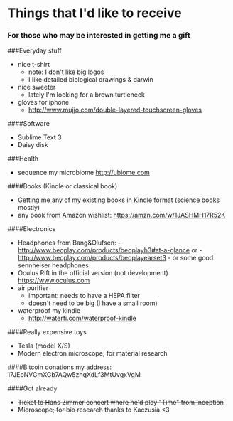 # Things that I'd like to receive
### For those who may be interested in getting me a gift

###Everyday stuff
- nice t-shirt
	- note: I don't like big logos
	- I like detailed biological drawings & darwin
- nice sweeter
	- lately I'm looking for a brown turtleneck
- gloves for iphone
	- http://www.mujjo.com/double-layered-touchscreen-gloves

####Software
- Sublime Text 3
- Daisy disk

###Health
- sequence my microbiome http://ubiome.com

####Books (Kindle or classical book)
- Getting me any of my existing books in Kindle format (science books mostly)
- any book from Amazon wishlist: https://amzn.com/w/1JASHMH17R52K

####Electronics
- Headphones from Bang&Olufsen: 
			- http://www.beoplay.com/products/beoplayh3#at-a-glance or
			- http://www.beoplay.com/products/beoplayearset3
			- or some good sennheiser headphones
- Oculus Rift in the official version (not development) https://www.oculus.com
- air purifier 
	- important: needs to have a HEPA filter
	- doesn't need to be big (I have a small room)
- waterproof my kindle 
	- http://waterfi.com/waterproof-kindle

####Really expensive toys
- Tesla (model X/S) 
- Modern electron microscope; for material research 

####Bitcoin donations
my address: 17JEoNVGmXGb7AQw5zhqXdLf3MtUvgxVgM

####Got already
- ~~Ticket to Hans Zimmer concert where he'd play "Time" from Inception~~
- ~~Microscope; for bio research~~ thanks to Kaczusia <3 
